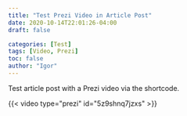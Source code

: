 ```yaml
---
title: "Test Prezi Video in Article Post"
date: 2020-10-14T22:01:26-04:00
draft: false

categories: [Test]
tags: [Video, Prezi]
toc: false
author: "Igor"
---
```


Test article post with a Prezi video via the shortcode.

<!--more-->

{{< video type="prezi" id="5z9shnq7jzxs" >}}
